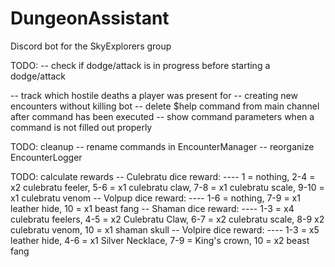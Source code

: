 # DungeonAssistant
Discord bot for the SkyExplorers group

TODO:
-- check if dodge/attack is in progress before starting a dodge/attack

-- track which hostile deaths a player was present for
-- creating new encounters without killing bot
-- delete $help command from main channel after command has been executed
-- show command parameters when a command is not filled out properly

TODO: cleanup
-- rename commands in EncounterManager
-- reorganize EncounterLogger

TODO: calculate rewards
-- Culebratu dice reward:
---- 1 = nothing, 2-4 = x2 culebratu feeler, 5-6 = x1 culebratu claw, 7-8 = x1 culebratu scale, 9-10 = x1 culebratu venom
-- Volpup dice reward:
---- 1-6 = nothing, 7-9 = x1 leather hide, 10 = x1 beast fang
-- Shaman dice reward:
---- 1-3 = x4 culebratu feelers, 4-5 = x2 Culebratu Claw, 6-7 = x2 culebratu scale, 8-9 x2 culebratu venom, 10 = x1 shaman skull
-- Volpire dice reward:
---- 1-3 = x5 leather hide, 4-6 = x1 Silver Necklace, 7-9 = King's crown, 10 = x2 beast fang